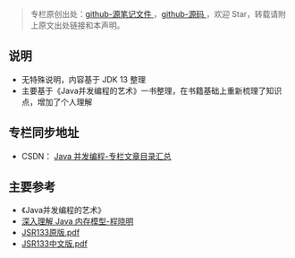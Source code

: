 > 专栏原创出处：[github-源笔记文件 ](https://github.com/GourdErwa/review-notes/tree/master/language/java-concurrency) ，[github-源码 ](https://github.com/GourdErwa/java-advanced/tree/master/java-concurrency)，欢迎 Star，转载请附上原文出处链接和本声明。

## 说明
- 无特殊说明，内容基于 JDK 13 整理
- 主要基于《Java并发编程的艺术》一书整理，在书籍基础上重新梳理了知识点，增加了个人理解

## 专栏同步地址
- CSDN： [Java 并发编程-专栏文章目录汇总](https://blog.csdn.net/xiaohulunb/article/details/103594468)

## 主要参考
- 《Java并发编程的艺术》
- [深入理解 Java 内存模型-程晓明](https://www.infoq.cn/profile/1278512?menu=publish#menu-trace)
- [JSR133原版.pdf](https://github.com/GourdErwa/review-notes/blob/master/language/java-concurrency/_notes//JSR133原版.pdf)
- [JSR133中文版.pdf](https://github.com/GourdErwa/review-notes/blob/master/language/java-concurrency/_notes//JSR133中文版.pdf)